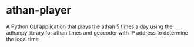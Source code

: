 # athan-player
A Python CLI application that plays the athan 5 times a day using the adhanpy library for athan times and geocoder with IP address to determine the local time
